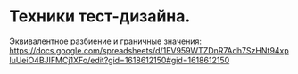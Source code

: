 # Техники тест-дизайна.

Эквивалентное разбиение и граничные значения:
https://docs.google.com/spreadsheets/d/1EV959WTZDnR7Adh7SzHNt94xpluUeiO4BJIFMCj1XFo/edit?gid=1618612150#gid=1618612150
